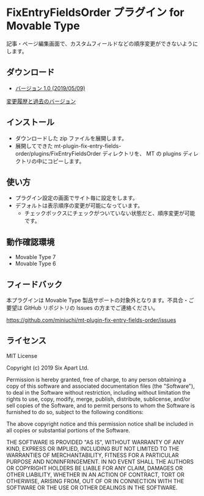 # FixEntryFieldsOrder プラグイン for Movable Type

記事・ページ編集画面で、カスタムフィールドなどの順序変更ができないようにします。

## ダウンロード

* [バージョン 1.0 (2019/05/09)](https://github.com/miniuchi/mt-plugin-fix-entry-fields-order/releases/download/1.0/mt-plugin-fix-entry-fields-order-1.0.zip)

[変更履歴と過去のバージョン](https://github.com/miniuchi/mt-plugin-fix-entry-fields-order/releases)

## インストール

* ダウンロードした zip ファイルを展開します。
* 展開してできた mt-plugin-fix-entry-fields-order/plugins/FixEntryFieldsOrder ディレクトリを、 MT の plugins ディレクトリの中にコピーします。

## 使い方

* プラグイン設定の画面でサイト毎に設定をします。
* デフォルトは表示順序の変更が可能になっています。
  * チェックボックスにチェックがついていない状態だと、順序変更が可能です。

## 動作確認環境

* Movable Type 7
* Movable Type 6

## フィードバック

本プラグインは Movable Type 製品サポートの対象外となります。不具合・ご要望は GitHub リポジトリの Issues の方までご連絡ください。

https://github.com/miniuchi/mt-plugin-fix-entry-fields-order/issues

## ライセンス

MIT License

Copyright (c) 2019 Six Apart Ltd.

Permission is hereby granted, free of charge, to any person obtaining a copy of this software and associated documentation files (the "Software"), to deal in the Software without restriction, including without limitation the rights to use, copy, modify, merge, publish, distribute, sublicense, and/or sell copies of the Software, and to permit persons to whom the Software is furnished to do so, subject to the following conditions:

The above copyright notice and this permission notice shall be included in all copies or substantial portions of the Software.

THE SOFTWARE IS PROVIDED "AS IS", WITHOUT WARRANTY OF ANY KIND, EXPRESS OR IMPLIED, INCLUDING BUT NOT LIMITED TO THE WARRANTIES OF MERCHANTABILITY, FITNESS FOR A PARTICULAR PURPOSE AND NONINFRINGEMENT. IN NO EVENT SHALL THE AUTHORS OR COPYRIGHT HOLDERS BE LIABLE FOR ANY CLAIM, DAMAGES OR OTHER LIABILITY, WHETHER IN AN ACTION OF CONTRACT, TORT OR OTHERWISE, ARISING FROM, OUT OF OR IN CONNECTION WITH THE SOFTWARE OR THE USE OR OTHER DEALINGS IN THE SOFTWARE.
